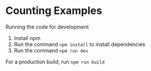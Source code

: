 # Counting Examples

Running the code for development

1. Install npm
2. Run the command `npm install` to install dependencies
3. Run the command `npm run dev`

For a production build, run `npm run build`
